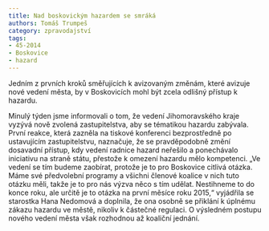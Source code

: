 ```yaml
---
title: Nad boskovickým hazardem se smráká
authors: Tomáš Trumpeš
category: zpravodajství
tags: 
- 45-2014
- Boskovice
- hazard
---
```

Jedním z prvních kroků směřujících k avizovaným změnám, které avizuje nové vedení města, by v Boskovicích mohl být zcela odlišný přístup k hazardu. 

Minulý týden jsme informovali o tom, že vedení Jihomoravského kraje vyzývá nově zvolená zastupitelstva, aby se tématikou hazardu zabývala. První reakce, která zazněla na tiskové konferenci bezprostředně po ustavujícím zastupitelstvu, naznačuje, že se pravděpodobně změní dosavadní přístup, kdy vedení radnice hazard neřešilo a ponechávalo iniciativu na straně státu, přestože k omezení hazardu mělo kompetenci. „Ve vedení se tím budeme zaobírat, protože je to pro Boskovice citlivá otázka. Máme své předvolební programy a všichni členové koalice v nich tuto otázku měli, takže je to pro nás výzva něco s tím udělat. Nestihneme to do konce roku, ale určitě je to otázka na první měsíce roku 2015,“ vyjádřila se starostka Hana Nedomová a doplnila, že ona osobně se přiklání k úplnému zákazu hazardu ve městě, nikoliv k částečné regulaci. O výsledném postupu nového vedení města však rozhodnou až koaliční jednání.